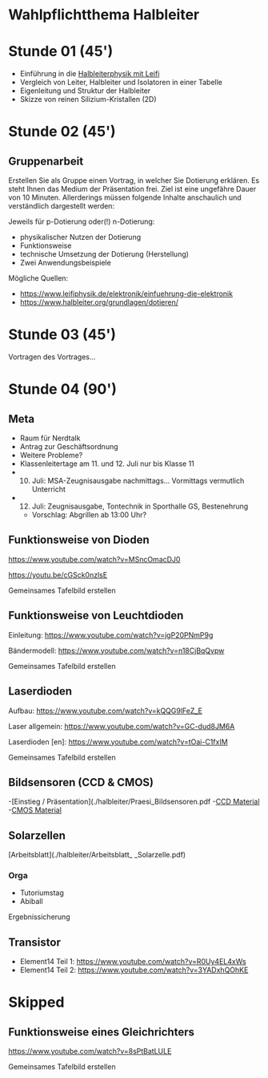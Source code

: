 Wahlpflichtthema Halbleiter
===========================

# Stunde 01 (45')

- Einführung in die [Halbleiterphysik mit Leifi](https://www.leifiphysik.de/elektronik/einfuehrung-die-elektronik)
- Vergleich von Leiter, Halbleiter und Isolatoren in einer Tabelle
- Eigenleitung und Struktur der Halbleiter
- Skizze von reinen Silizium-Kristallen (2D)

# Stunde 02 (45')

## Gruppenarbeit

Erstellen Sie als Gruppe einen Vortrag, in welcher Sie Dotierung erklären. Es steht Ihnen das Medium der Präsentation frei. Ziel ist eine ungefähre Dauer von 10 Minuten. Allerderings müssen folgende Inhalte anschaulich und verständlich dargestellt werden:

Jeweils für p-Dotierung oder(!) n-Dotierung:

- physikalischer Nutzen der Dotierung
- Funktionsweise
- technische Umsetzung der Dotierung (Herstellung)
- Zwei Anwendungsbeispiele

Mögliche Quellen:

- https://www.leifiphysik.de/elektronik/einfuehrung-die-elektronik
- https://www.halbleiter.org/grundlagen/dotieren/

# Stunde 03 (45')

Vortragen des Vortrages...

# Stunde 04 (90')

## Meta

- Raum für Nerdtalk
- Antrag zur Geschäftsordnung
- Weitere Probleme?
- Klassenleitertage am 11. und 12. Juli nur bis Klasse 11
- 10. Juli: MSA-Zeugnisausgabe nachmittags... Vormittags vermutlich Unterricht
- 12. Juli: Zeugnisausgabe, Tontechnik in Sporthalle GS, Bestenehrung
    - Vorschlag: Abgrillen ab 13:00 Uhr?

## Funktionsweise von Dioden

https://www.youtube.com/watch?v=MSncOmacDJ0

https://youtu.be/cGSck0nzlsE

Gemeinsames Tafelbild erstellen

## Funktionsweise von Leuchtdioden

Einleitung: https://www.youtube.com/watch?v=jgP20PNmP9g

Bändermodell: https://www.youtube.com/watch?v=n18CjBqQvpw

Gemeinsames Tafelbild erstellen

## Laserdioden

Aufbau: https://www.youtube.com/watch?v=kQQG9lFeZ_E

Laser allgemein: https://www.youtube.com/watch?v=GC-dud8JM6A

Laserdioden [en]: https://www.youtube.com/watch?v=tOai-C1fxIM

Gemeinsames Tafelbild erstellen

## Bildsensoren (CCD & CMOS)

-[Einstieg / Präsentation](./halbleiter/Praesi_Bildsensoren.pdf
-[CCD Material](./halbleiter/CCD_Material.pdf)
-[CMOS Material](./halbleiter/CMOS_Material.pdf)

## Solarzellen

[Arbeitsblatt](./halbleiter/Arbeitsblatt_ _Solarzelle.pdf)

### Orga

- Tutoriumstag
- Abiball

Ergebnissicherung

## Transistor

- Element14 Teil 1: https://www.youtube.com/watch?v=R0Uy4EL4xWs
- Element14 Teil 2: https://www.youtube.com/watch?v=3YADxhQOhKE

# Skipped

## Funktionsweise eines Gleichrichters

https://www.youtube.com/watch?v=8sPtBatLULE

Gemeinsames Tafelbild erstellen